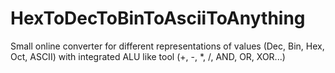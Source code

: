 # HexToDecToBinToAsciiToAnything

Small online converter for different representations of values (Dec, Bin, Hex, Oct, ASCII) with integrated ALU like tool (+, -, *, /, AND, OR, XOR...)
